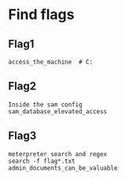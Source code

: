 # Find flags

## Flag1

```text
access_the_machine  # C:
```

## Flag2

```text
Inside the sam config
sam_database_elevated_access
```

## Flag3

```text
meterpreter search and regex
search -f flag*.txt
admin_documents_can_be_valuable
```
